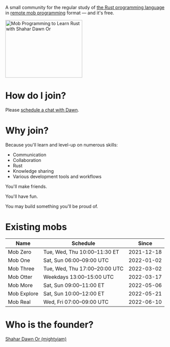 A small community for the regular study of [the Rust programming language][rust] in [remote mob programming] format — and it's free.

<a
  href="http://www.youtube.com/watch?feature=player_embedded&v=nxNDo-7Fyfk"
  target="_blank">
  <img
    src="http://img.youtube.com/vi/nxNDo-7Fyfk/0.jpg"
    alt="Mob Programming to Learn Rust with Shahar Dawn Or" width="240" height="180"/>
</a>

# How do I join?

Please [schedule a chat with Dawn][schedule].

# Why join?

Because you'll learn and level-up on numerous skills:

- Communication
- Collaboration
- Rust
- Knowledge sharing
- Various development tools and workflows

You'll make friends.

You'll have fun.

You may build something you'll be proud of.

# Existing mobs

| Name | Schedule | Since |
| --- | --- | --- |
| Mob Zero | Tue, Wed, Thu 10:00–11:30 ET | 2021-12-18 |
| Mob One | Sat, Sun 06:00–09:00 UTC | 2022-01-02 |
| Mob Three | Tue, Wed, Thu 17:00–20:00 UTC | 2022-03-02 |
| Mob Otter | Weekdays 13:00–15:00 UTC | 2022-03-17 |
| Mob More | Sat, Sun 09:00–11:00 ET | 2022-05-06 |
| Mob Explore | Sat, Sun 10:00–12:00 ET | 2022-05-21 |
| Mob Real | Wed, Fri 07:00–09:00 UTC | 2022-06-10 |

# Who is the founder?

[Shahar Dawn Or (mightyiam)][mightyiam]

[schedule]: https://calendly.com/mightyiam
[rust]: https://www.rust-lang.org/
[remote mob programming]: https://remotemobprogramming.org/
[mightyiam]: https://github.com/mightyiam
